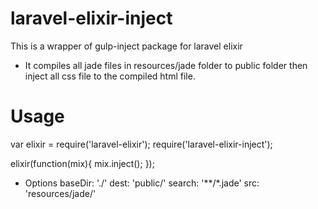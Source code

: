 # laravel-elixir-inject

This is a wrapper of gulp-inject package for laravel elixir
- It compiles all jade files in resources/jade folder to public folder then inject all css file to the compiled html file.

# Usage

var elixir = require('laravel-elixir');
require('laravel-elixir-inject');

elixir(function(mix){
    mix.inject();
});

- Options
    baseDir: './'
    dest: 'public/'
    search: '**/*.jade'
    src: 'resources/jade/'
